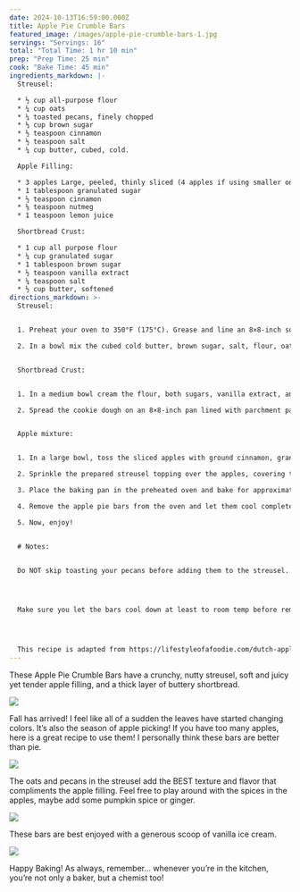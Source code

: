 ```yaml
---
date: 2024-10-13T16:59:00.000Z
title: Apple Pie Crumble Bars
featured_image: /images/apple-pie-crumble-bars-1.jpg
servings: "Servings: 16"
total: "Total Time: 1 hr 10 min"
prep: "Prep Time: 25 min"
cook: "Bake Time: 45 min"
ingredients_markdown: |-
  Streusel:

  * ½ cup all-purpose flour
  * ¼ cup oats
  * ¼ toasted pecans, finely chopped
  * ⅓ cup brown sugar
  * ½ teaspoon cinnamon
  * ½ teaspoon salt
  * ¼ cup butter, cubed, cold.

  Apple Filling:

  * 3 apples Large, peeled, thinly sliced (4 apples if using smaller ones)
  * 1 tablespoon granulated sugar
  * ½ teaspoon cinnamon
  * ⅛ teaspoon nutmeg
  * 1 teaspoon lemon juice

  Shortbread Crust:

  * 1 cup all purpose flour
  * ¼ cup granulated sugar
  * 1 tablespoon brown sugar
  * ½ teaspoon vanilla extract
  * ¼ teaspoon salt
  * ½ cup butter, softened
directions_markdown: >-
  Streusel:


  1. Preheat your oven to 350°F (175°C). Grease and line an 8×8-inch square baking pan with parchment paper, leaving some overhang on two sides for easy removal.

  2. In a bowl mix the cubed cold butter, brown sugar, salt, flour, oats, and cinnamon. Use either your hands or a pastry cutter. Once the mixture is combined well and has small clumps, set aside in the fridge for later.


  Shortbread Crust:


  1. In a medium bowl cream the flour, both sugars, vanilla extract, and salt together until soft cookie dough forms.

  2. Spread the cookie dough on an 8×8-inch pan lined with parchment paper. Press to form an even layer. Bake in the oven for 15 minutes.


  Apple mixture:


  1. In a large bowl, toss the sliced apples with ground cinnamon, granulated sugar, nutmeg, and lemon juice. Spread the apple mixture evenly over the shortbread crust.

  2. Sprinkle the prepared streusel topping over the apples, covering them evenly.

  3. Place the baking pan in the preheated oven and bake for approximately 40-45 minutes or until the edges are golden brown and the apples are softened.

  4. Remove the apple pie bars from the oven and let them cool completely in the pan on a wire rack. Top with caramel and vanilla ice cream.

  5. Now, enjoy!


  # Notes:


  Do NOT skip toasting your pecans before adding them to the streusel. Toasting nuts brings out the oil and deepens the flavor. Toasting also enhances the texture and prevents the nuts from getting soggy in baked goods.




  Make sure you let the bars cool down at least to room temp before removing from the pan and slicing. I personally think it works best to pop the pan in the fridge for an hour or two before slicing to get clean slices.




  This recipe is adapted from https://lifestyleofafoodie.com/dutch-apple-pie-bars/#recipe-link
---
```

These Apple Pie Crumble Bars have a crunchy, nutty streusel, soft and juicy yet tender apple filling, and a thick layer of buttery shortbread. 

![](/images/apple-pie-crumble-bars-4.jpg)

Fall has arrived! I feel like all of a sudden the leaves have started changing colors. It’s also the season of apple picking! If you have too many apples, here is a great recipe to use them! I personally think these bars are better than pie. 



![](/images/imapple-pie-crumble-bars-5.jpg)

The oats and pecans in the streusel add the BEST texture and flavor that compliments the apple filling. Feel free to play around with the spices in the apples, maybe add some pumpkin spice or ginger. 

![](/images/apple-pie-crumble-bars-3.jpg)

These bars are best enjoyed with a generous scoop of vanilla ice cream.

![](/images/img_2510.jpg)

Happy Baking! As always, remember… whenever you’re in the kitchen, you’re not only a baker, but a chemist too!
